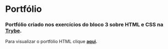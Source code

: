 <!DOCTYPE html>
<html lang="pt-br">
  <body>
    <h1> Portfólio</h1>
    <h3>Portfólio criado nos exercícios do bloco 3 sobre HTML e CSS na <a href="https://www.betrybe.com/?utm_medium=cpc&utm_source=google&utm_campaign=Brand&utm_content=ad03_din_h&gclid=CjwKCAjw682TBhATEiwA9crl3ygFRBcZpjVnqIttHTTiezK4F8SxyCGMbsz-ZKS6N4WPrTiE0VZHAxoChAwQAvD_BwE" target="_blank">Trybe</a>.</h3>
    <p>Para visualizar o portfólio HTML clique <strong><a href="https://lucasrodrigges.github.io" target="_blank">aqui</a>.</strong>  </p>
  </body>
</html>
